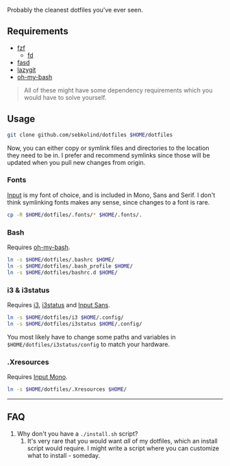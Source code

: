 Probably the cleanest dotfiles you've ever seen.

## Requirements

- [fzf](https://github.com/junegunn/fzf)
  - [fd](https://github.com/sharkdp/fd)
- [fasd](https://github.com/clvv/fasd)
- [lazygit](https://github.com/jesseduffield/lazygit)
- [oh-my-bash](https://github.com/ohmybash/oh-my-bash)

> All of these might have some dependency requirements which you would have to solve yourself.

## Usage

```bash
git clone github.com/sebkolind/dotfiles $HOME/dotfiles
```

Now, you can either copy or symlink files and directories to the location they need to be in. I prefer and recommend symlinks since those will be updated when you pull new changes from origin.

### Fonts

[Input](https://input.djr.com/download/) is my font of choice, and is included in Mono, Sans and Serif. I don't think symlinking fonts makes any sense, since changes to a font is rare.

```bash
cp -R $HOME/dotfiles/.fonts/* $HOME/.fonts/.
```

### Bash

Requires [oh-my-bash](https://github.com/ohmybash/oh-my-bash).

```bash
ln -s $HOME/dotfiles/.bashrc $HOME/
ln -s $HOME/dotfiles/.bash_profile $HOME/
ln -s $HOME/dotfiles/bashrc.d $HOME/
```

### i3 & i3status

Requires [i3](https://github.com/i3/i3), [i3status](https://github.com/i3/i3status) and [Input Sans](https://input.djr.com/download/).

```bash
ln -s $HOME/dotfiles/i3 $HOME/.config/
ln -s $HOME/dotfiles/i3status $HOME/.config/
```

You most likely have to change some paths and variables in `$HOME/dotfiles/i3status/config` to match your hardware.

### .Xresources

Requires [Input Mono](https://input.djr.com/download/).

```bash
ln -s $HOME/dotfiles/.Xresources $HOME/
```

---

## FAQ

1. Why don't you have a `./install.sh` script?
   1. It's very rare that you would want _all_ of my dotfiles, which an install script would require. I might write a script where you can customize what to install - someday.
